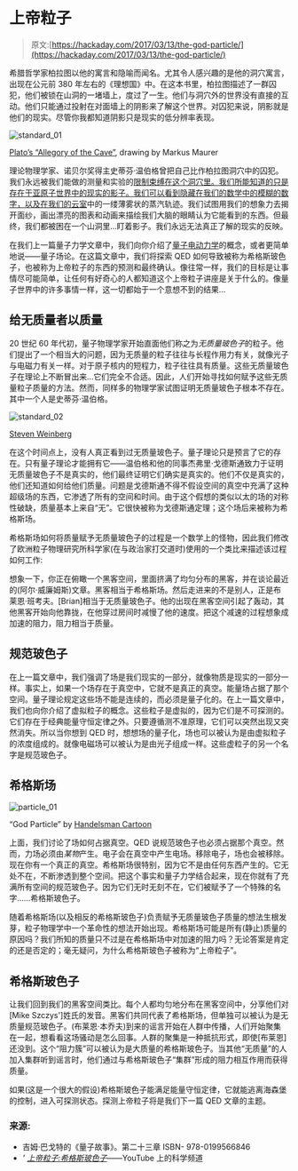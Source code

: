 # 上帝粒子

> 原文:[https://hackaday.com/2017/03/13/the-god-particle/](https://hackaday.com/2017/03/13/the-god-particle/)

希腊哲学家柏拉图以他的寓言和隐喻而闻名。尤其令人感兴趣的是他的洞穴寓言，出现在公元前 380 年左右的《理想国》中。在这本书里，柏拉图描述了一群囚犯，他们被锁在山洞的一堵墙上，度过了一生。他们与洞穴外的世界没有直接的互动。他们只能通过投射在对面墙上的阴影来了解这个世界。对囚犯来说，阴影就是他们的现实。尽管你我都知道阴影只是现实的低分辨率表现。

![standard_01](../Images/18482aa1678fe095bb921ec73df548e5.png)

[Plato’s “Allegory of the Cave”](https://en.wikipedia.org/wiki/Allegory_of_the_Cave#/media/File:Plato_-_Allegory_of_the_Cave.png), drawing by Markus Maurer

理论物理学家、诺贝尔奖得主史蒂芬·温伯格曾把自己比作柏拉图洞穴中的囚犯。我们永远被我们能做的测量和实验的[限制束缚在这个洞穴里。我们所能知道的只是存在于亚原子世界中的现实的影子。我们可以看到隐藏在我们的数学中的模糊的数字，以及在我们的](http://hackaday.com/2016/07/18/uncertainty-the-key-to-quantum-wierdness/)[云室](http://hackaday.com/2016/06/11/open-source-cloud-chamber/)中的一缕薄雾状的蒸汽轨迹。我们试图用我们的想象力去揭开面纱，画出漂亮的图表和动画来描绘我们大脑的眼睛认为它能看到的东西。但最终，我们都被困在一个山洞里…盯着影子。我们永远无法真正了解的现实的反映。

在我们上一篇量子力学文章中，我们向你介绍了[量子电动力学](http://hackaday.com/2017/01/24/the-birth-of-quantum-electrodynamics/)的概念，或者更简单地说——量子场论。在这篇文章中，我们将探索 QED 如何导致被称为希格斯玻色子，也被称为上帝粒子的东西的预测和最终确认。像往常一样，我们的目标是让事情尽可能简单，让任何有好奇心的人都知道这个上帝粒子讲座是关于什么的。像量子世界中的许多事情一样，这一切都始于一个意想不到的结果…

## 给无质量者以质量

20 世纪 60 年代初，量子物理学家开始直面他们称之为*无质量玻色子*的粒子。他们提出了一个相当大的问题，因为无质量的粒子往往与长程作用力有关，就像光子与电磁力有关一样。对于原子核内的短程力，粒子往往具有质量。这些无质量玻色子在理论上不断冒出来…它们完全不合适。因此，人们开始寻找如何赋予这些无质量粒子质量的方法。然而，同样多的物理学家试图证明无质量玻色子根本不存在。其中一个人是史蒂芬·温伯格。

![standard_02](../Images/29077a5cf194b14bf554982f9eb5f754.png)

[Steven Weinberg](https://web2.ph.utexas.edu/~weintech/weinberg.html)

在这个时间点上，没有人真正看到过无质量玻色子。量子理论只是预言了它的存在。只有量子理论才能拥有它——温伯格和他的同事杰弗里·戈德斯通致力于证明无质量玻色子不是真实的，他们最终证明它们确实是真实的。他们不仅是真实的，他们还知道如何给他们质量。问题是戈德斯通不得不假设空间的真空中充满了这种超级场的东西，它渗透了所有的空间和时间。由于这个假想的类似以太的场的对称性破缺，质量基本上来自“无”。它很快被称为戈德斯通定理；这个场后来被称为希格斯场。

希格斯场如何将质量赋予无质量玻色子的过程是一个数学上的怪物，因此我们修改了欧洲粒子物理研究所科学家(在与政治家打交道时)使用的一个类比来描述该过程如何工作:

想象一下，你正在俯瞰一个黑客空间，里面挤满了均匀分布的黑客，并在谈论最近的(阿尔·威廉姆斯)文章。黑客相当于希格斯场。然后走进来的不是别人，正是布莱恩·班考夫。[Brian]相当于无质量玻色子。他的出现在黑客空间引起了轰动，其他黑客开始向他靠拢，在他穿过房间时减慢了他的速度。把这个减速的过程想象成加速的阻力，阻力相当于质量。

## 规范玻色子

在上一篇文章中，我们强调了场是我们现实的一部分，就像物质是现实的一部分一样。事实上，如果一个场存在于真空中，它就不是真正的真空。能量场占据了那个空间。量子理论规定这些场不能是连续的，而必须是量子化的。在上一篇文章中，我们也向你介绍了虚拟粒子的概念。这些粒子是虚拟的，因为它们是不可探测的。它们存在于经典能量守恒定律之外。只要遵循测不准原理，它们可以突然出现又突然消失。所以当你想到 QED 时，想想场的量子化，场也可以被认为是由虚拟粒子的浓度组成的。就像电磁场可以被认为是由光子组成一样。这些虚粒子的另一个名字是规范玻色子。

## 希格斯场

![particle_01](../Images/80470d9aded0c17e73e97e7ea730f76c.png)

“God Particle” by [Handelsman Cartoon](http://www.newsday.com/opinion/handelsman-cartoon-the-god-particle-1.3822918)

上面，我们讨论了场如何占据真空。QED 说规范玻色子也必须占据那个真空。然而，力场必须由*某物*产生。电子会在真空中产生电场。移除电子，场也会被移除。现在你有一个真正的真空。希格斯场很特别，因为它不是由任何东西产生的。它无处不在，不断渗透到整个空间。把这个事实和量子力学结合起来，现在你就有了充满所有空间的规范玻色子。因为它们无时无刻不在，它们被赋予了一个特殊的名字……希格斯玻色子。

随着希格斯场(以及相反的希格斯玻色子)负责赋予无质量玻色子质量的想法生根发芽，粒子物理学中一个革命性的想法开始出现。希格斯场可能是所有(静止)质量的原因吗？我们所知的质量只不过是在希格斯场中对加速的阻力吗？无论答案是肯定的还是否定的；毫无疑问，为什么希格斯玻色子被称为“上帝粒子”。

## 希格斯玻色子

让我们回到我们的黑客空间类比。每个人都均匀地分布在黑客空间中，分享他们对[Mike Szczys']姓氏的发音。黑客们共同代表了希格斯场，但单独可以被认为是无质量规范玻色子。(布莱恩·本乔夫)到来的谣言开始在人群中传播，人们开始聚集在一起，想看看这场骚动是怎么回事。人群的聚集是一种抵抗形式，即使[布莱恩]还没到。这个“阻力簇”可以被认为是大质量的希格斯玻色子。当其他“无质量”的人加入集群听到谣言时，他们通过与希格斯玻色子“集群”形成的阻力相互作用而获得质量。

如果(这是一个很大的假设)希格斯玻色子能满足能量守恒定律，它就能逃离海森堡的控制，进入可探测状态。探测上帝粒子将是我们下一篇 QED 文章的主题。

### **来源:**

*   吉姆·巴戈特的《量子故事》。第二十三章 ISBN- 978-0199566846
*   *' [上帝粒子:希格斯玻色子](https://www.youtube.com/watch?v=1_HrQVhgbeo)*——YouTube 上的科学频道
